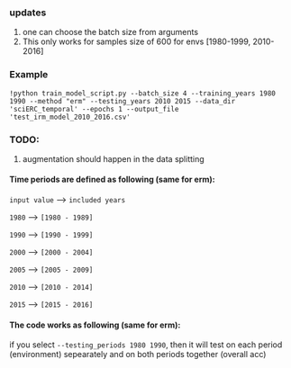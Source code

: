 ### updates
1. one can choose the batch size from arguments
2. This only works for samples size of 600 for envs [1980-1999, 2010-2016]

### Example
`!python train_model_script.py --batch_size 4 --training_years 1980 1990 --method "erm" --testing_years 2010 2015 --data_dir 'sciERC_temporal' --epochs 1 --output_file 'test_irm_model_2010_2016.csv'`

### TODO:
1. augmentation should happen in the data splitting

#### Time periods are defined as following (same for erm):
`input value` --> `included years`

`1980` --> `[1980 - 1989]`

`1990` --> `[1990 - 1999]`

`2000` --> `[2000 - 2004]`

`2005` --> `[2005 - 2009]`

`2010` --> `[2010 - 2014]`

`2015` --> `[2015 - 2016]`

#### The code works as following (same for erm): 
if you select `--testing_periods 1980 1990`, then it will test on each period (environment) sepearately and on both periods together (overall acc)

